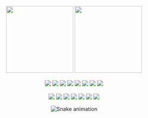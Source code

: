 <div align="center">
  <img height="180em" src="https://github-readme-stats.vercel.app/api?username=felpofo&show_icons=true&theme=radical&include_all_commits=true&count_private=true&disable_animations=true&hide_border=true"/>
  <img height="180em" src="https://github-readme-stats.vercel.app/api/top-langs/?username=felpofo&layout=compact&langs_count=7&theme=radical&hide_border=true"/>
</div>
<div align="center">
  <br>
  <!-- Arch Linux --> <img src="https://img.shields.io/badge/Arch_Linux-1793D1?style=for-the-badge&logo=arch-linux&logoColor=white">
  <!--   HTML5    --> <img src="https://img.shields.io/badge/HTML5-E34F26?style=for-the-badge&logo=html5&logoColor=white">
  <!--    CSS     --> <img src="https://img.shields.io/badge/CSS-239120?&style=for-the-badge&logo=css3&logoColor=white">
  <!--  Node.js   --> <img src="https://img.shields.io/badge/Node.js-43853D?style=for-the-badge&logo=node.js&logoColor=white">
  <!-- TypeScript --> <img src="https://img.shields.io/badge/TypeScript-007ACC?style=for-the-badge&logo=typescript&logoColor=white">
  <!-- JavaScript --> <img src="https://img.shields.io/badge/JavaScript-F7DF1E?style=for-the-badge&logo=javascript&logoColor=black">
  <!--   Python   --> <img src="https://img.shields.io/badge/Python-3776AB?style=for-the-badge&logo=python&logoColor=white">
  <!--   React    --> <img src="https://img.shields.io/badge/React-20232A?style=for-the-badge&logo=react&logoColor=61DAFB">
</div>
<br>
<div align="center"> 
  <!--  Discord  --> <a href="https://discord.gg/wagxzStdcR" target="_blank"><!--                          --><img src="https://img.shields.io/badge/Discord-7289DA?style=for-the-badge&logo=discord&logoColor=white"></a> 
  <!--  Twitter  --> <a href="https://twitter.com/felpofo" target="_blank"><!--                            --><img src="https://img.shields.io/badge/Twitter-1DA1F2?style=for-the-badge&logo=twitter&logoColor=white"></a>
  <!-- Instagram --> <a href="https://instagram.com/felpofo/" target="_blank"><!--                         --><img src="https://img.shields.io/badge/Instagram-E4405F?style=for-the-badge&logo=instagram&logoColor=white"></a>
  <!-- Linkedin  --> <a href="https://linkedin.com/in/felpofo" target="_blank"><!--                        --><img src="https://img.shields.io/badge/LinkedIn-0077B5?style=for-the-badge&logo=linkedin&logoColor=white"></a>
  <!--   Gmail   --> <a href="mailto:felipepitolpuhl@gmail.com" target="_blank"><!--                       --><img src="https://img.shields.io/badge/Gmail-%23222?style=for-the-badge&logo=gmail&logoColor=white"></a>
  <!--   Steam   --> <a href="https://steamcommunity.com/id/felpofo/" target="_blank"><!--                 --><img src="https://img.shields.io/badge/Steam-000000?style=for-the-badge&logo=steam&logoColor=white"></a>
  <!--  Spotify  --> <a href="https://open.spotify.com/user/i83u9qvjhi6qsuzpxjdli7vh9" target="_blank"><!----><img src="https://img.shields.io/badge/Spotify-1ED760?&style=for-the-badge&logo=spotify&logoColor=white"></a>
  <br>

  ![Snake animation](https://github.com/felpofo/felpofo/blob/output/github-contribution-grid-snake.svg)
</div>
